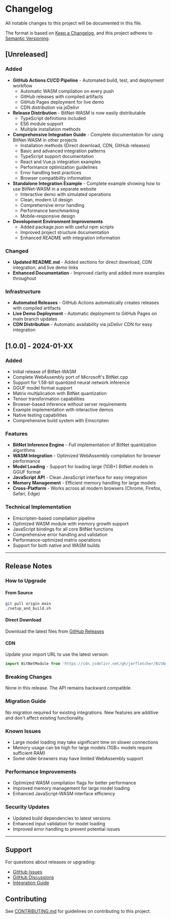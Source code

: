 # Changelog

All notable changes to this project will be documented in this file.

The format is based on [Keep a Changelog](https://keepachangelog.com/en/1.0.0/),
and this project adheres to [Semantic Versioning](https://semver.org/spec/v2.0.0.html).

## [Unreleased]

### Added
- **GitHub Actions CI/CD Pipeline** - Automated build, test, and deployment workflow
  - Automatic WASM compilation on every push
  - GitHub releases with compiled artifacts
  - GitHub Pages deployment for live demo
  - CDN distribution via jsDelivr
- **Release Distribution** - BitNet-WASM is now easily distributable
  - TypeScript definitions included
  - ES6 module support
  - Multiple installation methods
- **Comprehensive Integration Guide** - Complete documentation for using BitNet-WASM in other projects
  - Installation methods (Direct download, CDN, GitHub releases)
  - Basic and advanced integration patterns
  - TypeScript support documentation
  - React and Vue.js integration examples
  - Performance optimization guidelines
  - Error handling best practices
  - Browser compatibility information
- **Standalone Integration Example** - Complete example showing how to use BitNet-WASM in a separate website
  - Interactive demo with simulated operations
  - Clean, modern UI design
  - Comprehensive error handling
  - Performance benchmarking
  - Mobile-responsive design
- **Development Environment Improvements**
  - Added package.json with useful npm scripts
  - Improved project structure documentation
  - Enhanced README with integration information

### Changed
- **Updated README.md** - Added sections for direct download, CDN integration, and live demo links
- **Enhanced Documentation** - Improved clarity and added more examples throughout

### Infrastructure
- **Automated Releases** - GitHub Actions automatically creates releases with compiled artifacts
- **Live Demo Deployment** - Automatic deployment to GitHub Pages on main branch updates
- **CDN Distribution** - Automatic availability via jsDelivr CDN for easy integration

## [1.0.0] - 2024-01-XX

### Added
- Initial release of BitNet-WASM
- Complete WebAssembly port of Microsoft's BitNet.cpp
- Support for 1.58-bit quantized neural network inference
- GGUF model format support
- Matrix multiplication with BitNet quantization
- Tensor transformation capabilities
- Browser-based inference without server requirements
- Example implementation with interactive demos
- Native testing capabilities
- Comprehensive build system with Emscripten

### Features
- **BitNet Inference Engine** - Full implementation of BitNet quantization algorithms
- **WASM Integration** - Optimized WebAssembly compilation for browser performance
- **Model Loading** - Support for loading large (1GB+) BitNet models in GGUF format
- **JavaScript API** - Clean JavaScript interface for easy integration
- **Memory Management** - Efficient memory handling for large models
- **Cross-Platform** - Works across all modern browsers (Chrome, Firefox, Safari, Edge)

### Technical Implementation
- Emscripten-based compilation pipeline
- Optimized WASM module with memory growth support
- JavaScript bindings for all core BitNet functions
- Comprehensive error handling and validation
- Performance-optimized matrix operations
- Support for both native and WASM builds

---

## Release Notes

### How to Upgrade

#### From Source
```bash
git pull origin main
./setup_and_build.sh
```

#### Direct Download
Download the latest files from [GitHub Releases](https://github.com/jerfletcher/BitNet-wasm/releases)

#### CDN
Update your import URL to use the latest version:
```javascript
import BitNetModule from 'https://cdn.jsdelivr.net/gh/jerfletcher/BitNet-wasm@latest/bitnet.js';
```

### Breaking Changes

None in this release. The API remains backward compatible.

### Migration Guide

No migration required for existing integrations. New features are additive and don't affect existing functionality.

### Known Issues

- Large model loading may take significant time on slower connections
- Memory usage can be high for large models (1GB+ models require sufficient RAM)
- Some older browsers may have limited WebAssembly support

### Performance Improvements

- Optimized WASM compilation flags for better performance
- Improved memory management for large model loading
- Enhanced JavaScript-WASM interface efficiency

### Security Updates

- Updated build dependencies to latest versions
- Enhanced input validation for model loading
- Improved error handling to prevent potential issues

---

## Support

For questions about releases or upgrading:
- [GitHub Issues](https://github.com/jerfletcher/BitNet-wasm/issues)
- [GitHub Discussions](https://github.com/jerfletcher/BitNet-wasm/discussions)
- [Integration Guide](./INTEGRATION.md)

## Contributing

See [CONTRIBUTING.md](./CONTRIBUTING.md) for guidelines on contributing to this project.